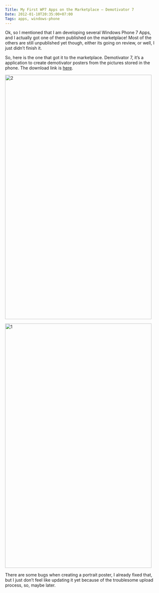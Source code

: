 ```yaml
---
Title: My First WP7 Apps on the Marketplace – Demotivator 7
Date: 2012-01-10T20:35:00+07:00
Tags: apps, windows-phone
---
```


Ok, so I mentioned that I am developing several Windows Phone 7 Apps,
and I actually got one of them published on the marketplace! Most of the
others are still unpublished yet though, either its going on review, or
well, I just didn’t finish it.

So, here is the one that got it to the marketplace. Demotivator 7, it’s
a application to create demotivator posters from the pictures stored in
the phone. The download link is [here][store].

<a href="http://www.flickr.com/photos/hendra2392/6672744873/" title="2 by p.hdra, on Flickr"><img src="http://farm8.staticflickr.com/7158/6672744873_a06b651ce4_b.jpg" width="480" height="800" alt="2"></a>

<a href="http://www.flickr.com/photos/hendra2392/6672743421/" title="1 by p.hdra, on Flickr"><img src="http://farm8.staticflickr.com/7149/6672743421_d035f82905_b.jpg" width="480" height="800" alt="1"></a>

There are some bugs when creating a portrait poster, I already fixed
that, but I just don’t feel like updating it yet because of the
troublesome upload process, so, maybe later.

[store]: http://www.windowsphone.com/en-US/apps/f7f72a6f-15b6-408c-9b25-80b5651ef501
